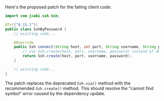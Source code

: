 Here's the proposed patch for the failing client code:

```java
import com.jcabi.ssh.Ssh;

@Tv({"0.15.2"})
public class SshByPassword {
    // existing code...

    @Override
    public Ssh connect(String host, int port, String username, String password) throws IOException, URISyntaxException {
        // use Ssh.create(host, port, username, password) instead of deprecated Ssh.via(host, port, username, password)
        return Ssh.create(host, port, username, password);
    }

    // existing code...
}
```

The patch replaces the deprecated `Ssh.via()` method with the recommended `Ssh.create()` method. This should resolve the "cannot find symbol" error caused by the dependency update.